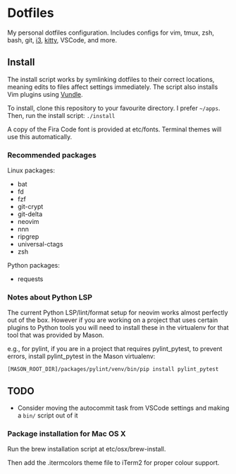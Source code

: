# Dotfiles

My personal dotfiles configuration. Includes configs for vim, tmux, zsh, bash,
git, [i3], [kitty], VSCode, and more.

## Install

The install script works by symlinking dotfiles to their correct locations,
meaning edits to files affect settings immediately. The script also installs
Vim plugins using [Vundle].

To install, clone this repository to your favourite directory. I prefer
`~/apps`. Then, run the install script: `./install`

A copy of the Fira Code font is provided at etc/fonts. Terminal themes will use
this automatically.

### Recommended packages

Linux packages:

- bat
- fd
- fzf
- git-crypt
- git-delta
- neovim
- nnn
- ripgrep
- universal-ctags
- zsh

Python packages:

- requests

### Notes about Python LSP

The current Python LSP/lint/format setup for neovim works almost perfectly out
of the box. However if you are working on a project that uses certain plugins
to Python tools you will need to install these in the virtualenv for that tool
that was provided by Mason.

e.g., for pylint, if you are in a project that requires pylint_pytest, to prevent errors,
install pylint_pytest in the Mason virtualenv:

```
[MASON_ROOT_DIR]/packages/pylint/venv/bin/pip install pylint_pytest
```

## TODO

- Consider moving the autocommit task from VSCode settings and making a `bin/` script out of it

### Package installation for Mac OS X

Run the brew installation script at etc/osx/brew-install.

Then add the .itermcolors theme file to iTerm2 for proper colour support.

[i3]: https://i3wm.org/
[kitty]: https://github.com/kovidgoyal/kitty
[Vundle]: https://github.com/VundleVim/Vundle.vim
